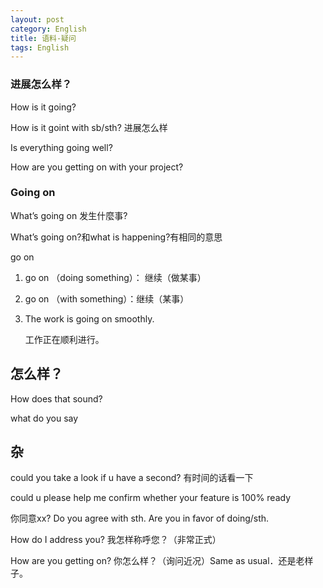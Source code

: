 ```yaml
---
layout: post
category: English
title: 语料-疑问
tags: English
---
```


### 进展怎么样？

How is it going?

How is it goint with sb/sth? 进展怎么样

Is everything going well?

How are you getting on with your project?

### Going on

 What’s going on 发生什麼事?

What’s going on?和what is happening?有相同的意思



go on

1. go on （doing something）： 继续（做某事）
2. go on （with something）：继续（某事）



1. The work is going on smoothly. 

   工作正在顺利进行。

## 怎么样？

How does that sound?

what do you say

## 杂

could you take a look if u have a second? 有时间的话看一下

could u please help me confirm whether  your feature is 100% ready 

你同意xx? Do you agree with sth. Are you in favor of doing/sth.

How do I address you? 我怎样称呼您？（非常正式）

How are you getting on? 你怎么样？（询问近况）Same as usual．还是老样子。

